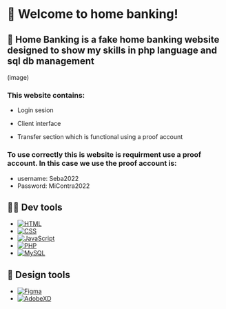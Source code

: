  # 👋 Welcome to home banking!
 
 ## 🏦 Home Banking is a fake home banking website designed to show my skills in php language and sql db management

(image)

### **This website contains:**

- Login sesion

- Client interface

- Transfer section which is functional using a proof account

### **To use correctly this is website is requirment use a proof account. In this case we use the proof account is:**

- username: Seba2022
- Password: MiContra2022

## 🧑‍💻 Dev tools

- [![HTML](https://img.shields.io/badge/html-E34C26?style=for-the-badge&logo=html5&logoColor=F06529&labelColor=000000)]()
- [![CSS](https://img.shields.io/badge/css-66D3FA?style=for-the-badge&logo=css3&logoColor=3C99DC&labelColor=D5F3FE)]()
- [![JavaScript](https://img.shields.io/badge/JavaScript-F0DB4F?style=for-the-badge&logo=javascript&logoColor=F7DF1E&labelColor=323330)]()
- [![PHP](https://img.shields.io/badge/php-474A8A?style=for-the-badge&logo=php&logoColor=787CB5&labelColor=000000)]()
- [![MySQL](https://img.shields.io/badge/MySQL-00758F?style=for-the-badge&logo=mysql&logoColor=F29111&labelColor=323330)]()

## 🎨 Design tools

- [![Figma](https://img.shields.io/badge/figma-CB3234?style=for-the-badge&logo=figma&logoColor=CB3234&labelColor=101010)]() 
- [![AdobeXD](https://img.shields.io/badge/adobeXD-2E001F?style=for-the-badge&logo=adobeXD&logoColor=2E001F&labelColor=FF26BE)]() 
